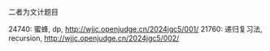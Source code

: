 二者为文计题目

24740: 蜜蜂, dp, http://wjjc.openjudge.cn/2024jgc5/001/
21760: 递归复习法, recursion, http://wjjc.openjudge.cn/2024jgc5/002/